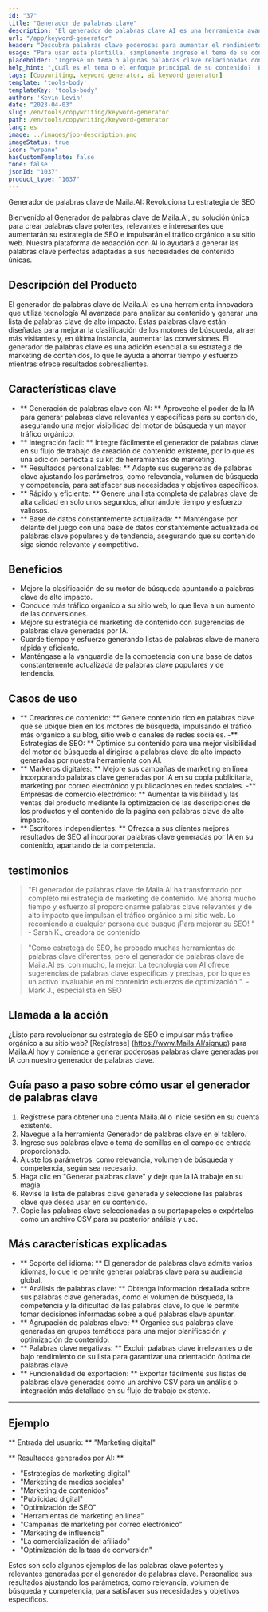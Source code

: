 ```yaml
---
id: "37"
title: "Generador de palabras clave"
description: "El generador de palabras clave AI es una herramienta avanzada que utiliza inteligencia artificial para generar palabras clave relevantes y poderosas para su contenido.  Le ayuda a descubrir palabras clave únicas y de alto rendimiento para optimizar las publicaciones de su blog, artículos y otro contenido en línea para una mejor visibilidad y compromiso."
url: "/app/keyword-generator"
header: "Descubra palabras clave poderosas para aumentar el rendimiento de su contenido."
usage: "Para usar esta plantilla, simplemente ingrese el tema de su contenido o algunas palabras clave relacionadas.  El generador de palabras clave AI generará una lista de palabras clave relevantes y de alto rendimiento para optimizar su contenido para una mejor visibilidad y compromiso."
placeholder: "Ingrese un tema o algunas palabras clave relacionadas con su contenido, por ejemplo, marketing digital, blogs de viajes o consejos de acondicionamiento físico."
help_hint: "¿Cuál es el tema o el enfoque principal de su contenido?  Proporcione algunas palabras clave relacionadas, y generaremos una lista de poderosas palabras clave para mejorar el rendimiento de su contenido."
tags: [Copywriting, keyword generator, ai keyword generator]
template: 'tools-body'
templateKey: 'tools-body'
author: 'Kevin Levin'
date: "2023-04-03"
slug: /en/tools/copywriting/keyword-generator
path: /en/tools/copywriting/keyword-generator
lang: es
image: ../images/job-description.png
imageStatus: true
icon: "vrpano"
hasCustomTemplate: false
tone: false
jsonId: "1037"
product_type: "1037"
---
```

Generador de palabras clave de Maila.AI: Revoluciona tu estrategia de SEO

Bienvenido al Generador de palabras clave de Maila.AI, su solución única para crear palabras clave potentes, relevantes e interesantes que aumentarán su estrategia de SEO e impulsarán el tráfico orgánico a su sitio web.  Nuestra plataforma de redacción con AI lo ayudará a generar las palabras clave perfectas adaptadas a sus necesidades de contenido únicas.

## Descripción del Producto

El generador de palabras clave de Maila.AI es una herramienta innovadora que utiliza tecnología AI avanzada para analizar su contenido y generar una lista de palabras clave de alto impacto.  Estas palabras clave están diseñadas para mejorar la clasificación de los motores de búsqueda, atraer más visitantes y, en última instancia, aumentar las conversiones.  El generador de palabras clave es una adición esencial a su estrategia de marketing de contenidos, lo que le ayuda a ahorrar tiempo y esfuerzo mientras ofrece resultados sobresalientes.

## Características clave

- ** Generación de palabras clave con AI: ** Aproveche el poder de la IA para generar palabras clave relevantes y específicas para su contenido, asegurando una mejor visibilidad del motor de búsqueda y un mayor tráfico orgánico.
 - ** Integración fácil: ** Integre fácilmente el generador de palabras clave en su flujo de trabajo de creación de contenido existente, por lo que es una adición perfecta a su kit de herramientas de marketing.
 - ** Resultados personalizables: ** Adapte sus sugerencias de palabras clave ajustando los parámetros, como relevancia, volumen de búsqueda y competencia, para satisfacer sus necesidades y objetivos específicos.
 - ** Rápido y eficiente: ** Genere una lista completa de palabras clave de alta calidad en solo unos segundos, ahorrándole tiempo y esfuerzo valiosos.
 - ** Base de datos constantemente actualizada: ** Manténgase por delante del juego con una base de datos constantemente actualizada de palabras clave populares y de tendencia, asegurando que su contenido siga siendo relevante y competitivo.

## Beneficios

- Mejore la clasificación de su motor de búsqueda apuntando a palabras clave de alto impacto.
 - Conduce más tráfico orgánico a su sitio web, lo que lleva a un aumento de las conversiones.
 - Mejore su estrategia de marketing de contenido con sugerencias de palabras clave generadas por IA.
 - Guarde tiempo y esfuerzo generando listas de palabras clave de manera rápida y eficiente.
 - Manténgase a la vanguardia de la competencia con una base de datos constantemente actualizada de palabras clave populares y de tendencia.

## Casos de uso

- ** Creadores de contenido: ** Genere contenido rico en palabras clave que se ubique bien en los motores de búsqueda, impulsando el tráfico más orgánico a su blog, sitio web o canales de redes sociales.
 -** Estrategias de SEO: ** Optimice su contenido para una mejor visibilidad del motor de búsqueda al dirigirse a palabras clave de alto impacto generadas por nuestra herramienta con AI.
 - ** Markeros digitales: ** Mejore sus campañas de marketing en línea incorporando palabras clave generadas por IA en su copia publicitaria, marketing por correo electrónico y publicaciones en redes sociales.
 -** Empresas de comercio electrónico: ** Aumentar la visibilidad y las ventas del producto mediante la optimización de las descripciones de los productos y el contenido de la página con palabras clave de alto impacto.
 - ** Escritores independientes: ** Ofrezca a sus clientes mejores resultados de SEO al incorporar palabras clave generadas por IA en su contenido, apartando de la competencia.

## testimonios

> "El generador de palabras clave de Maila.AI ha transformado por completo mi estrategia de marketing de contenido. Me ahorra mucho tiempo y esfuerzo al proporcionarme palabras clave relevantes y de alto impacto que impulsan el tráfico orgánico a mi sitio web. Lo recomiendo a cualquier persona que busque  ¡Para mejorar su SEO! "  - Sarah K., creadora de contenido

> "Como estratega de SEO, he probado muchas herramientas de palabras clave diferentes, pero el generador de palabras clave de Maila.AI es, con mucho, la mejor. La tecnología con AI ofrece sugerencias de palabras clave específicas y precisas, por lo que es un activo invaluable en mi contenido  esfuerzos de optimización ".  - Mark J., especialista en SEO

## Llamada a la acción

¿Listo para revolucionar su estrategia de SEO e impulsar más tráfico orgánico a su sitio web?  [Regístrese] (https://www.Maila.AI/signup) para Maila.AI hoy y comience a generar poderosas palabras clave generadas por IA con nuestro generador de palabras clave.

## Guía paso a paso sobre cómo usar el generador de palabras clave

1. Regístrese para obtener una cuenta Maila.AI o inicie sesión en su cuenta existente.
 2. Navegue a la herramienta Generador de palabras clave en el tablero.
 3. Ingrese sus palabras clave o tema de semillas en el campo de entrada proporcionado.
 4. Ajuste los parámetros, como relevancia, volumen de búsqueda y competencia, según sea necesario.
 5. Haga clic en "Generar palabras clave" y deje que la IA trabaje en su magia.
 6. Revise la lista de palabras clave generada y seleccione las palabras clave que desea usar en su contenido.
 7. Copie las palabras clave seleccionadas a su portapapeles o expórtelas como un archivo CSV para su posterior análisis y uso.

## Más características explicadas

- ** Soporte del idioma: ** El generador de palabras clave admite varios idiomas, lo que le permite generar palabras clave para su audiencia global.
 - ** Análisis de palabras clave: ** Obtenga información detallada sobre sus palabras clave generadas, como el volumen de búsqueda, la competencia y la dificultad de las palabras clave, lo que le permite tomar decisiones informadas sobre a qué palabras clave apuntar.
 - ** Agrupación de palabras clave: ** Organice sus palabras clave generadas en grupos temáticos para una mejor planificación y optimización de contenido.
 - ** Palabras clave negativas: ** Excluir palabras clave irrelevantes o de bajo rendimiento de su lista para garantizar una orientación óptima de palabras clave.
 - ** Funcionalidad de exportación: ** Exportar fácilmente sus listas de palabras clave generadas como un archivo CSV para un análisis o integración más detallado en su flujo de trabajo existente.

---

## Ejemplo

** Entrada del usuario: ** "Marketing digital"

** Resultados generados por AI: **

- "Estrategias de marketing digital"
 - "Marketing de medios sociales"
 - "Marketing de contenidos"
 - "Publicidad digital"
 - "Optimización de SEO"
 - "Herramientas de marketing en línea"
 - "Campañas de marketing por correo electrónico"
 - "Marketing de influencia"
 - "La comercialización del afiliado"
 - "Optimización de la tasa de conversión"

Estos son solo algunos ejemplos de las palabras clave potentes y relevantes generadas por el generador de palabras clave.  Personalice sus resultados ajustando los parámetros, como relevancia, volumen de búsqueda y competencia, para satisfacer sus necesidades y objetivos específicos.
